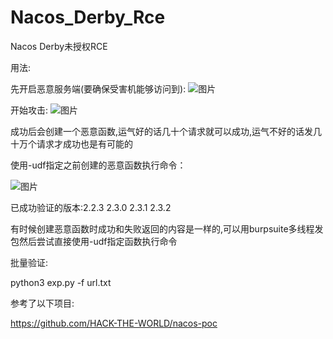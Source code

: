 # Nacos_Derby_Rce
Nacos Derby未授权RCE

用法:

先开启恶意服务端(要确保受害机能够访问到):
![图片](https://github.com/user-attachments/assets/115ea844-cfaf-4ffa-afa1-b52dede1527a)


开始攻击:
![图片](https://github.com/user-attachments/assets/94ba0707-55a4-4932-8461-7c4e348f83d1)

成功后会创建一个恶意函数,运气好的话几十个请求就可以成功,运气不好的话发几十万个请求才成功也是有可能的

使用-udf指定之前创建的恶意函数执行命令：

![图片](https://github.com/user-attachments/assets/0456948c-97fd-4e7a-afd4-6ff806115ba2)


已成功验证的版本:2.2.3   2.3.0   2.3.1   2.3.2 

有时候创建恶意函数时成功和失败返回的内容是一样的,可以用burpsuite多线程发包然后尝试直接使用-udf指定函数执行命令


批量验证:

python3 exp.py -f url.txt



参考了以下项目:

https://github.com/HACK-THE-WORLD/nacos-poc
